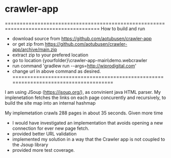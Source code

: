 # crawler-app


======================================================================================
How to build and run
- download source from https://github.com/aotubusen/crawler-app
- or get zip from https://github.com/aotubusen/crawler-app/archive/main.zip
- extract zip to your prefered location
- go to location {yourfolder}\crawler-app-main\demo.webcrawler
- run command 'gradlew run --args=http://wiprodigital.com'
- change url in above command as desired.
=====================================================================================


I am using JSoup (https://jsoup.org/), as convinient java HTML parser.
My implenetation fetches the links on each page concurently and recursively, to build the site map into an internal hashmap 

My implemetation crawls 288 pages in about 35 seconds.
Given more time 
- I would have investigated an implementation that avoids opening a new connection for ever new page fetch.
- provided better URL validation
- implemented my solution in a way that the Crawler app is not coupled to the Jsoup library
- provided more test coverage.
